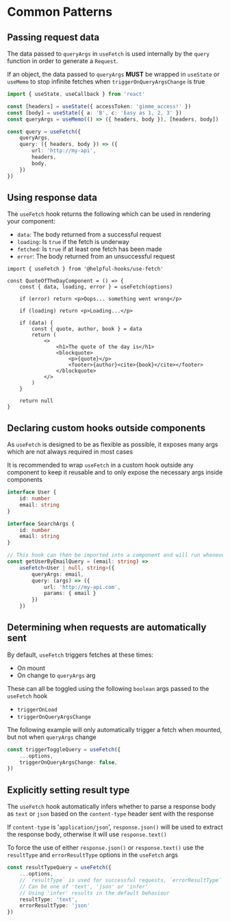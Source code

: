 # Common Patterns

## Passing request data

The data passed to `queryArgs` in `useFetch` is used internally by the `query` function in order to generate a `Request`.

If an object, the data passed to `queryArgs` __MUST__ be wrapped in `useState` or `useMemo` to stop infinite fetches when `triggerOnQueryArgsChange` is true

```ts
import { useState, useCallback } from 'react'

const [headers] = useState({ accessToken: 'gimme_access!' })
const [body] = useState({ a: 'B', c: 'Easy as 1, 2, 3' })
const queryArgs = useMemo(() => ({ headers, body }), [headers, body])

const query = useFetch({
    queryArgs,
    query: ({ headers, body }) => ({
        url: 'http://my-api',
        headers,
        body,
    })
})
```

## Using response data

The `useFetch` hook returns the following which can be used in rendering your component:
- `data`: The body returned from a successful request
- `loading`: Is `true` if the fetch is underway
- `fetched`: Is `true` if at least one fetch has been made
- `error`: The body returned from an unsuccessful request

```tsx
import { useFetch } from '@helpful-hooks/use-fetch'

const QuoteOfTheDayComponent = () => {
    const { data, loading, error } = useFetch(options)

    if (error) return <p>Oops... something went wrong</p>

    if (loading) return <p>Loading...</p>

    if (data) {
        const { quote, author, book } = data
        return (
            <>
                <h1>The quote of the day is</h1>
                <blockquote>
                    <p>{quote}</p>
                    <footer>{author}<cite>{book}</cite></footer>
                </blockquote>
            </>
        )
    }

    return null
}
```

## Declaring custom hooks outside components

As `useFetch` is designed to be as flexible as possible, it exposes many args which are not always required in most cases

It is recommended to wrap `useFetch` in a custom hook outside any component to keep it reusable and to only expose the necessary args inside components

```ts
interface User {
    id: number
    email: string
}

interface SearchArgs {
    id: number
    email: string
}

// This hook can then be imported into a component and will run whenever `email` is changed
const getUserByEmailQuery = (email: string) =>
    useFetch<User | null, string>({
        queryArgs: email,
        query: (args) => ({
            url: 'http://my-api.com',
            params: { email }
        })
    })
```

## Determining when requests are automatically sent

By default, `useFetch` triggers fetches at these times:
- On mount
- On change to `queryArgs` arg

These can all be toggled using the following `boolean` args passed to the `useFetch` hook
- `triggerOnLoad`
- `triggerOnQueryArgsChange`

The following example will only automatically trigger a fetch when mounted, but not when `queryArgs` change

```ts
const triggerToggleQuery = useFetch({
    ...options,
    triggerOnQueryArgsChange: false,
})
```

## Explicitly setting result type

The `useFetch` hook automatically infers whether to parse a response body as `text` or `json` based on the `content-type` header sent with the response

If `content-type` is '`application/json`', `response.json()` will be used to extract the response body, otherwise it will use `response.text()`

To force the use of either `response.json()` or `response.text()` use the `resultType` and `errorResultType` options in the `useFetch` args

```ts
const resultTypeQuery = useFetch({
    ...options,
    // `resultType` is used for successful requests, `errorResultType` for unsuccessful ones
    // Can be one of 'text', 'json' or 'infer'
    // Using 'infer' results in the default behaviour
    resultType: 'text',
    errorResultType: 'json'
})
```
